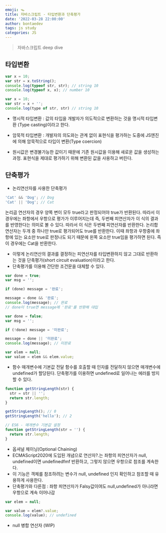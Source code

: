 ```yaml
---
emoji: 🪤
title: 자바스크립트 - 타입변환과 단축평가
date: '2022-03-28 22:00:00'
author: bontaedev
tags: js study
categories: JS
---
```


> 자바스크립트 deep dive

## 타입변환

```js
var x = 10;
var str = x.toString();
console.log(typeof str, str); // string 10
console.log(typeof x, x); // number 10

var x = 10;
var str = x + '';
console.log(type of str, str) // string 10
```

- 명시적 타입변환 : 값의 타입을 개발자가 의도적으로 변환하는 것을 명시적 타입변환 (Type casting)이라고 한다.
- 암묵적 타입변환 : 개발자의 의도와는 관계 없이 표현식을 평가하는 도중에 JS엔진에 의해 암묵적으로 타입이 변환(Type coercion)

- 원시값은 변경불가능한 값이기 때문에 기존 원시값을 이용해 새로운 값을 생성하는 과정. 표현식을 제대로 평가하기 위해 변환된 값을 사용하고 버린다.

## 단축평가

- 논리연산자를 사용한 단축평가

```js
'Cat' && 'Dog'; // Dog
'Cat' || 'Dog'; // Cat
```

논리곱 연산자의 경우 양쪽 변이 모두 true라고 판정되어야 true가 반환된다. 따라서 이 경우에는 좌항에서 우항으로 평가가 이루어지는데 즉, 두번째 피연산자가 이 식의 결과를 반영한다는 의미로 볼 수 있다. 따라서 이 식은 두번째 피연산자를 반환한다.
논리합 연산자는 두개 중 하나만 true로 평가되어도 true를 반환한다. 이때 좌항과 우항중에 좌항에 있는 요소만 true로 판정나도 되기 때문에 왼쪽 요소만 true임을 평가하면 된다. 즉 이 경우에는 Cat을 반환한다.

- 이렇게 논리연산의 결과를 결정하는 피연산자를 타입변환하지 않고 그대로 반환하는 것을 단축평가(short circuit evaluation)이라고 한다.
- 단축평가를 이용해 간단한 조건문을 대체할 수 있다.

```js
var done = true;
var msg = '';

if (done) message = '완료';

message = done && '완료';
console.log(message); // 완료
// done이 true면 message에 '완료'를 반환해 대입

var done = false;
var msg = '';

if (!done) message = '미완료';

message = done || '미완료';
console.log(message); // 미완료
```

```js
var elem = null;
var value = elem && elem.value;
```

- 함수 매개변수에 기본값 전달
  함수를 호출할 때 인자를 전달하지 않으면 매개변수에 undefined가 할당된다. 단축평가를 이용하면 undefined로 일어나는 에러를 방지할 수 있다.

```js
function getStringLength(str) {
  str = str || '';
  return str.length;
}

getStringLength(); // 0
getStringLength('hello'); // 2

// ES6 - 매개변수 기본값 설정
function getStringLength(str = '') {
  return str.length;
}
```

- 옵셔널 체이닝(Optional Chaining)
- ECMAScript2020에 도입된 개념으로 연산자?.는 좌항의 피연산자가 null, undefined이면 undefinedfmf 반환하고, 그렇지 않으면 우항으로 참조를 계속한다.
- 이 기능은 객체를 참조하려는 변수가 null, undefined 인지 확인하고 참조할 때 유용하게 사용한다.
- 단축평가와 다른점 : 좌항 피연산자가 Falsy값이여도 null,undefined가 아니라면 우항으로 계속 이어나감

```js
var elem = null;

var value = elem?.value;
console.log(value); // undefined
```

- null 병합 연산자 (WIP)
